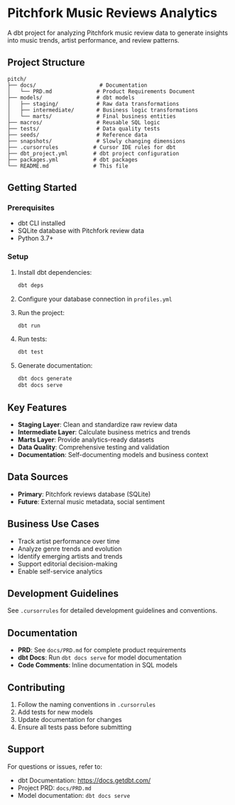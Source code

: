# Pitchfork Music Reviews Analytics

A dbt project for analyzing Pitchfork music review data to generate insights into music trends, artist performance, and review patterns.

## Project Structure

```
pitch/
├── docs/                    # Documentation
│   └── PRD.md              # Product Requirements Document
├── models/                 # dbt models
│   ├── staging/            # Raw data transformations
│   ├── intermediate/       # Business logic transformations
│   └── marts/              # Final business entities
├── macros/                 # Reusable SQL logic
├── tests/                  # Data quality tests
├── seeds/                  # Reference data
├── snapshots/              # Slowly changing dimensions
├── .cursorrules           # Cursor IDE rules for dbt
├── dbt_project.yml        # dbt project configuration
├── packages.yml           # dbt packages
└── README.md              # This file
```

## Getting Started

### Prerequisites
- dbt CLI installed
- SQLite database with Pitchfork review data
- Python 3.7+

### Setup
1. Install dbt dependencies:
   ```bash
   dbt deps
   ```

2. Configure your database connection in `profiles.yml`

3. Run the project:
   ```bash
   dbt run
   ```

4. Run tests:
   ```bash
   dbt test
   ```

5. Generate documentation:
   ```bash
   dbt docs generate
   dbt docs serve
   ```

## Key Features

- **Staging Layer**: Clean and standardize raw review data
- **Intermediate Layer**: Calculate business metrics and trends
- **Marts Layer**: Provide analytics-ready datasets
- **Data Quality**: Comprehensive testing and validation
- **Documentation**: Self-documenting models and business context

## Data Sources

- **Primary**: Pitchfork reviews database (SQLite)
- **Future**: External music metadata, social sentiment

## Business Use Cases

- Track artist performance over time
- Analyze genre trends and evolution
- Identify emerging artists and trends
- Support editorial decision-making
- Enable self-service analytics

## Development Guidelines

See `.cursorrules` for detailed development guidelines and conventions.

## Documentation

- **PRD**: See `docs/PRD.md` for complete product requirements
- **dbt Docs**: Run `dbt docs serve` for model documentation
- **Code Comments**: Inline documentation in SQL models

## Contributing

1. Follow the naming conventions in `.cursorrules`
2. Add tests for new models
3. Update documentation for changes
4. Ensure all tests pass before submitting

## Support

For questions or issues, refer to:
- dbt Documentation: https://docs.getdbt.com/
- Project PRD: `docs/PRD.md`
- Model documentation: `dbt docs serve`
